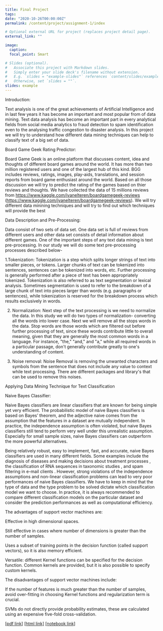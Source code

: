 ```yaml
---
title: Final Project
tags:
date: "2020-10-26T00:00:00Z"
permalink: /content/project/assignment-1/index

# Optional external URL for project (replaces project detail page).
external_link: ""

image:
  caption:
  focal_point: Smart

# Slides (optional).
#   Associate this project with Markdown slides.
#   Simply enter your slide deck's filename without extension.
#   E.g. `slides = "example-slides"` references `content/slides/example-slides.md`.
#   Otherwise, set `slides = ""`.
slides: example
---
```

Introduction: 

Text analysis is one of the great achievements of Artificial Intelligence and in last few years it has become an
important and most popular from of data mining. Text data analysis has become an important part in every
analytical fields from social media analytics to fraud detection to spam identification even to the analysing traffic
congestion to disaster analysis. In this project we will try to understand how different data mining techniques can
help to classify text of a big set of data.

Board Game Geek Rating Predictor: 

Board Game Geek is an online platform that discusses content, idea and thoughts of different board games
around the world. It has more than two million registered users and one of the largest hub of this kind. BGG
includes reviews, ratings, images, play-aids, translations, and session reports from board game enthusiast
around the world. Based on all those discussion we will try to predict the rating of the games based on thier
reviews and thoughts. We have collected the data of 15 millions reviews from
https://www.kaggle.com/jvanelteren/boardgamegeek-reviews
(https://www.kaggle.com/jvanelteren/boardgamegeek-reviews). We will try different data minining techniques and
will try to find out which techniques will provide the best

Data Description and Pre-Processing:

Data consist of two sets of data set. One data set is full of reviews from different users and other data set consists of detail information about different games. 
One of the important steps of any text data mining is text pre-processing. In our study we will do some text pre-processing processes described below-

1.Tokenization: Tokenization is a step which splits longer strings of text into smaller pieces, or tokens. Larger chunks of text can be tokenized into sentences, sentences can be tokenized into words, etc. Further processing is generally performed after a piece of text has been appropriately tokenized. Tokenization is also referred to as text segmentation or lexical analysis. Sometimes segmentation is used to refer to the breakdown of a large chunk of text into pieces larger than words (e.g. paragraphs or sentences), while tokenization is reserved for the breakdown process which results exclusively in words.

2. Normalization: Next step of the text processing is we need to normalize the data. In this study we will do two types of normalization- converting all the words into lower case. Next we will remove all the stops words in the data. Stop words are those words which are filtered out before further processing of text, since these words contribute little to overall meaning, given that they are generally the most common words in a language. For instance, "the," "and," and "a," while all required words in a particular passage, don't generally contribute greatly to one's understanding of content. 

3. Noise removal: Noise Removal is removing the unwanted characters and symbols from the sentence that does not include any value to context while text processing. There are different packages and library's that can be used to remove this noises. 


Applying Data Mining Technique for Text Classification

Naive Bayes Classifier:

Naive Bayes classifiers are linear classifiers that are known for being simple yet very efficient. The probabilistic model of naive Bayes classifiers is based on Bayes’ theorem, and the adjective naive comes from the assumption that the features in a dataset are mutually independent. In practice, the independence assumption is often violated, but naive Bayes classifiers still tend to perform very well under this unrealistic assumption. Especially for small sample sizes, naive Bayes classifiers can outperform the more powerful alternatives.

Being relatively robust, easy to implement, fast, and accurate, naive Bayes classifiers are used in many different fields. Some examples include the diagnosis of diseases and making decisions about treatment processes , the classification of RNA sequences in taxonomic studies , and spam filtering in e-mail clients .
However, strong violations of the independence assumptions and non-linear classification problems can lead to very poor performances of naive Bayes classifiers.
We have to keep in mind that the type of data and the type problem to be solved dictate which classification model we want to choose. In practice, it is always recommended to compare different classification models on the particular dataset and consider the prediction performances as well as computational efficiency.

The advantages of support vector machines are:

Effective in high dimensional spaces.

Still effective in cases where number of dimensions is greater than the number of samples.

Uses a subset of training points in the decision function (called support vectors), so it is also memory efficient.

Versatile: different Kernel functions can be specified for the decision function. Common kernels are provided, but it is also possible to specify custom kernels.

The disadvantages of support vector machines include:

If the number of features is much greater than the number of samples, avoid over-fitting in choosing Kernel functions and regularization term is crucial.

SVMs do not directly provide probability estimates, these are calculated using an expensive five-fold cross-validation.

[[pdf link]](/img/f.pdf)
[[html link]](/img/ff.html)
[[notebook link]](/img/fm.ipynb)
